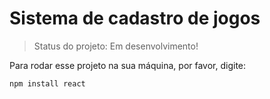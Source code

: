 <h1>Sistema de cadastro de jogos</h1>

> Status do projeto: Em desenvolvimento!

Para rodar esse projeto na sua máquina, por favor, digite:
```
npm install react
```

